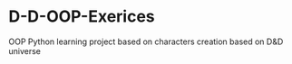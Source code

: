 # D-D-OOP-Exerices
OOP Python learning project based on characters creation based on D&amp;D universe
